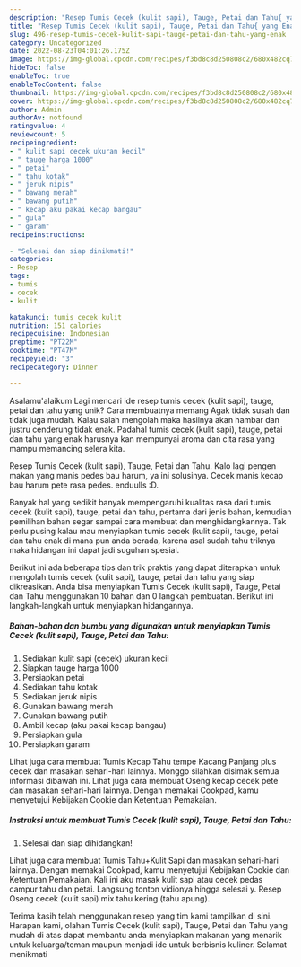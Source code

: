 ```yaml
---
description: "Resep Tumis Cecek (kulit sapi), Tauge, Petai dan Tahu{ yang Enak"
title: "Resep Tumis Cecek (kulit sapi), Tauge, Petai dan Tahu{ yang Enak"
slug: 496-resep-tumis-cecek-kulit-sapi-tauge-petai-dan-tahu-yang-enak
category: Uncategorized
date: 2022-08-23T04:01:26.175Z
image: https://img-global.cpcdn.com/recipes/f3bd8c8d250808c2/680x482cq70/tumis-cecek-kulit-sapi-tauge-petai-dan-tahu-foto-resep-utama.jpg
hideToc: false
enableToc: true
enableTocContent: false
thumbnail: https://img-global.cpcdn.com/recipes/f3bd8c8d250808c2/680x482cq70/tumis-cecek-kulit-sapi-tauge-petai-dan-tahu-foto-resep-utama.jpg
cover: https://img-global.cpcdn.com/recipes/f3bd8c8d250808c2/680x482cq70/tumis-cecek-kulit-sapi-tauge-petai-dan-tahu-foto-resep-utama.jpg
author: Admin
authorAv: notfound
ratingvalue: 4
reviewcount: 5
recipeingredient:
- " kulit sapi cecek ukuran kecil"
- " tauge harga 1000"
- " petai"
- " tahu kotak"
- " jeruk nipis"
- " bawang merah"
- " bawang putih"
- " kecap aku pakai kecap bangau"
- " gula"
- " garam"
recipeinstructions:

- "Selesai dan siap dinikmati!"
categories:
- Resep
tags:
- tumis
- cecek
- kulit

katakunci: tumis cecek kulit 
nutrition: 151 calories
recipecuisine: Indonesian
preptime: "PT22M"
cooktime: "PT47M"
recipeyield: "3"
recipecategory: Dinner

---
```



Asalamu'alaikum Lagi mencari ide resep tumis cecek (kulit sapi), tauge, petai dan tahu yang unik? Cara membuatnya memang Agak tidak susah dan tidak juga mudah. Kalau salah mengolah maka hasilnya akan hambar dan justru cenderung tidak enak. Padahal tumis cecek (kulit sapi), tauge, petai dan tahu yang enak harusnya kan mempunyai aroma dan cita rasa yang mampu memancing selera kita.


Resep Tumis Cecek (kulit sapi), Tauge, Petai dan Tahu. Kalo lagi pengen makan yang manis pedes bau harum, ya ini solusinya. Cecek manis kecap bau harum pete rasa pedes. enduulls :D.

Banyak hal yang sedikit banyak mempengaruhi kualitas rasa dari tumis cecek (kulit sapi), tauge, petai dan tahu, pertama dari jenis bahan, kemudian pemilihan bahan segar sampai cara membuat dan menghidangkannya. Tak perlu pusing kalau mau menyiapkan tumis cecek (kulit sapi), tauge, petai dan tahu enak di mana pun anda berada, karena asal sudah tahu triknya maka hidangan ini dapat jadi suguhan spesial.


Berikut ini ada beberapa tips dan trik praktis yang dapat diterapkan untuk mengolah tumis cecek (kulit sapi), tauge, petai dan tahu yang siap dikreasikan. Anda bisa menyiapkan Tumis Cecek (kulit sapi), Tauge, Petai dan Tahu menggunakan 10 bahan dan 0 langkah pembuatan. Berikut ini langkah-langkah untuk menyiapkan hidangannya.

<!--inarticleads1-->

##### Bahan-bahan dan bumbu yang digunakan untuk menyiapkan Tumis Cecek (kulit sapi), Tauge, Petai dan Tahu:

1. Sediakan  kulit sapi (cecek) ukuran kecil
1. Siapkan  tauge harga 1000
1. Persiapkan  petai
1. Sediakan  tahu kotak
1. Sediakan  jeruk nipis
1. Gunakan  bawang merah
1. Gunakan  bawang putih
1. Ambil  kecap (aku pakai kecap bangau)
1. Persiapkan  gula
1. Persiapkan  garam


Lihat juga cara membuat Tumis Kecap Tahu tempe Kacang Panjang plus cecek dan masakan sehari-hari lainnya. Monggo silahkan disimak semua informasi dibawah ini. Lihat juga cara membuat Oseng kecap cecek pete dan masakan sehari-hari lainnya. Dengan memakai Cookpad, kamu menyetujui Kebijakan Cookie dan Ketentuan Pemakaian. 

<!--inarticleads2-->

##### Instruksi untuk membuat Tumis Cecek (kulit sapi), Tauge, Petai dan Tahu:


1. Selesai dan siap dihidangkan!

Lihat juga cara membuat Tumis Tahu+Kulit Sapi dan masakan sehari-hari lainnya. Dengan memakai Cookpad, kamu menyetujui Kebijakan Cookie dan Ketentuan Pemakaian. Kali ini aku masak kulit sapi atau cecek pedas campur tahu dan petai. Langsung tonton vidionya hingga selesai y. Resep Oseng cecek (kulit sapi) mix tahu kering (tahu apung). 

Terima kasih telah menggunakan resep yang tim kami tampilkan di sini. Harapan kami, olahan Tumis Cecek (kulit sapi), Tauge, Petai dan Tahu yang mudah di atas dapat membantu anda menyiapkan makanan yang menarik untuk keluarga/teman maupun menjadi ide untuk berbisnis kuliner. Selamat menikmati
